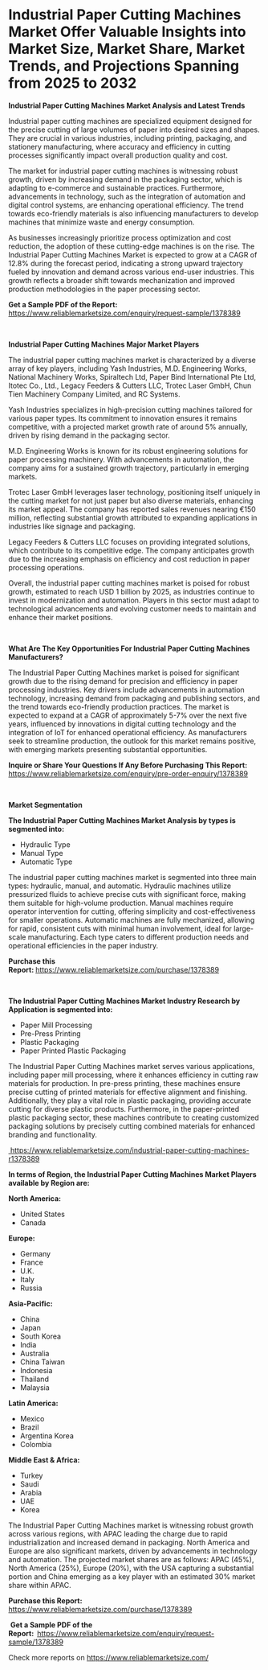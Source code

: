 <p><h1>Industrial Paper Cutting Machines Market Offer Valuable Insights into Market Size, Market Share, Market Trends, and Projections Spanning from 2025 to 2032</h1></p><p><strong>Industrial Paper Cutting Machines Market Analysis and Latest Trends</strong></p>
<p><p>Industrial paper cutting machines are specialized equipment designed for the precise cutting of large volumes of paper into desired sizes and shapes. They are crucial in various industries, including printing, packaging, and stationery manufacturing, where accuracy and efficiency in cutting processes significantly impact overall production quality and cost.</p><p>The market for industrial paper cutting machines is witnessing robust growth, driven by increasing demand in the packaging sector, which is adapting to e-commerce and sustainable practices. Furthermore, advancements in technology, such as the integration of automation and digital control systems, are enhancing operational efficiency. The trend towards eco-friendly materials is also influencing manufacturers to develop machines that minimize waste and energy consumption. </p><p>As businesses increasingly prioritize process optimization and cost reduction, the adoption of these cutting-edge machines is on the rise. The Industrial Paper Cutting Machines Market is expected to grow at a CAGR of 12.8% during the forecast period, indicating a strong upward trajectory fueled by innovation and demand across various end-user industries. This growth reflects a broader shift towards mechanization and improved production methodologies in the paper processing sector.</p></p>
<p><strong>Get a Sample PDF of the Report:&nbsp;</strong> <a href="https://www.reliablemarketsize.com/enquiry/request-sample/1378389?utm_campaign=2283&utm_medium=2&utm_source=Github&utm_content=ia&utm_term=16022025&utm_id=industrial-paper-cutting-machines">https://www.reliablemarketsize.com/enquiry/request-sample/1378389</a></p>
<p>&nbsp;</p>
<p><strong>Industrial Paper Cutting Machines Major Market Players</strong></p>
<p><p>The industrial paper cutting machines market is characterized by a diverse array of key players, including Yash Industries, M.D. Engineering Works, National Machinery Works, Spiraltech Ltd, Paper Bind International Pte Ltd, Itotec Co., Ltd., Legacy Feeders & Cutters LLC, Trotec Laser GmbH, Chun Tien Machinery Company Limited, and RC Systems. </p><p>Yash Industries specializes in high-precision cutting machines tailored for various paper types. Its commitment to innovation ensures it remains competitive, with a projected market growth rate of around 5% annually, driven by rising demand in the packaging sector.</p><p>M.D. Engineering Works is known for its robust engineering solutions for paper processing machinery. With advancements in automation, the company aims for a sustained growth trajectory, particularly in emerging markets. </p><p>Trotec Laser GmbH leverages laser technology, positioning itself uniquely in the cutting market for not just paper but also diverse materials, enhancing its market appeal. The company has reported sales revenues nearing €150 million, reflecting substantial growth attributed to expanding applications in industries like signage and packaging.</p><p>Legacy Feeders & Cutters LLC focuses on providing integrated solutions, which contribute to its competitive edge. The company anticipates growth due to the increasing emphasis on efficiency and cost reduction in paper processing operations.</p><p>Overall, the industrial paper cutting machines market is poised for robust growth, estimated to reach USD 1 billion by 2025, as industries continue to invest in modernization and automation. Players in this sector must adapt to technological advancements and evolving customer needs to maintain and enhance their market positions.</p></p>
<p>&nbsp;</p>
<p><strong>What Are The Key Opportunities For Industrial Paper Cutting Machines Manufacturers?</strong></p>
<p><p>The Industrial Paper Cutting Machines market is poised for significant growth due to the rising demand for precision and efficiency in paper processing industries. Key drivers include advancements in automation technology, increasing demand from packaging and publishing sectors, and the trend towards eco-friendly production practices. The market is expected to expand at a CAGR of approximately 5-7% over the next five years, influenced by innovations in digital cutting technology and the integration of IoT for enhanced operational efficiency. As manufacturers seek to streamline production, the outlook for this market remains positive, with emerging markets presenting substantial opportunities.</p></p>
<p><strong>Inquire or Share Your Questions If Any Before Purchasing This Report:</strong> <a href="https://www.reliablemarketsize.com/enquiry/pre-order-enquiry/1378389?utm_campaign=2283&utm_medium=2&utm_source=Github&utm_content=ia&utm_term=16022025&utm_id=industrial-paper-cutting-machines">https://www.reliablemarketsize.com/enquiry/pre-order-enquiry/1378389</a></p>
<p>&nbsp;</p>
<p><strong>Market Segmentation</strong></p>
<p><strong>The Industrial Paper Cutting Machines Market Analysis by types is segmented into:</strong></p>
<p><ul><li>Hydraulic Type</li><li>Manual Type</li><li>Automatic Type</li></ul></p>
<p><p>The industrial paper cutting machines market is segmented into three main types: hydraulic, manual, and automatic. Hydraulic machines utilize pressurized fluids to achieve precise cuts with significant force, making them suitable for high-volume production. Manual machines require operator intervention for cutting, offering simplicity and cost-effectiveness for smaller operations. Automatic machines are fully mechanized, allowing for rapid, consistent cuts with minimal human involvement, ideal for large-scale manufacturing. Each type caters to different production needs and operational efficiencies in the paper industry.</p></p>
<p><strong>Purchase this Report:&nbsp;</strong><a href="https://www.reliablemarketsize.com/purchase/1378389?utm_campaign=2283&utm_medium=2&utm_source=Github&utm_content=ia&utm_term=16022025&utm_id=industrial-paper-cutting-machines">https://www.reliablemarketsize.com/purchase/1378389</a></p>
<p>&nbsp;</p>
<p><strong>The Industrial Paper Cutting Machines Market Industry Research by Application is segmented into:</strong></p>
<p><ul><li>Paper Mill Processing</li><li>Pre-Press Printing</li><li>Plastic Packaging</li><li>Paper Printed Plastic Packaging</li></ul></p>
<p><p>The Industrial Paper Cutting Machines market serves various applications, including paper mill processing, where it enhances efficiency in cutting raw materials for production. In pre-press printing, these machines ensure precise cutting of printed materials for effective alignment and finishing. Additionally, they play a vital role in plastic packaging, providing accurate cutting for diverse plastic products. Furthermore, in the paper-printed plastic packaging sector, these machines contribute to creating customized packaging solutions by precisely cutting combined materials for enhanced branding and functionality.</p></p>
<p><a href="https://www.reliablemarketsize.com/industrial-paper-cutting-machines-r1378389?utm_campaign=2283&utm_medium=2&utm_source=Github&utm_content=ia&utm_term=16022025&utm_id=industrial-paper-cutting-machines">&nbsp;https://www.reliablemarketsize.com/industrial-paper-cutting-machines-r1378389</a></p>
<p><strong>In terms of Region, the Industrial Paper Cutting Machines Market Players available by Region are:</strong></p>
<p>
    <p> <strong> North America: </strong>
        <ul>
            <li>United States</li>
            <li>Canada</li>
        </ul>
        </p> 
    <p> <strong> Europe: </strong>
        <ul>
            <li>Germany</li>
            <li>France</li>
            <li>U.K.</li>
            <li>Italy</li>
            <li>Russia</li>
        </ul>
        </p> 
    <p> <strong> Asia-Pacific: </strong>
        <ul>
            <li>China</li>
            <li>Japan</li>
            <li>South Korea</li>
            <li>India</li>
            <li>Australia</li>
            <li>China Taiwan</li>
            <li>Indonesia</li>
            <li>Thailand</li>
            <li>Malaysia</li>
        </ul>
        </p> 
    <p> <strong> Latin America: </strong>
        <ul>
            <li>Mexico</li>
            <li>Brazil</li>
            <li>Argentina Korea</li>
            <li>Colombia</li>
        </ul>
        </p> 
    <p> <strong> Middle East & Africa: </strong>
        <ul>
            <li>Turkey</li>
            <li>Saudi</li>
            <li>Arabia</li>
            <li>UAE</li>
            <li>Korea</li>
        </ul>
    </p>
    </p>
<p><p>The Industrial Paper Cutting Machines market is witnessing robust growth across various regions, with APAC leading the charge due to rapid industrialization and increased demand in packaging. North America and Europe are also significant markets, driven by advancements in technology and automation. The projected market shares are as follows: APAC (45%), North America (25%), Europe (20%), with the USA capturing a substantial portion and China emerging as a key player with an estimated 30% market share within APAC.</p></p>
<p><strong>Purchase this Report: </strong><a href="https://www.reliablemarketsize.com/purchase/1378389?utm_campaign=2283&utm_medium=2&utm_source=Github&utm_content=ia&utm_term=16022025&utm_id=industrial-paper-cutting-machines">https://www.reliablemarketsize.com/purchase/1378389</a></p>
<p>&nbsp;<strong>Get a Sample PDF of the Report:&nbsp;&nbsp;</strong><a href="https://www.reliablemarketsize.com/enquiry/request-sample/1378389?utm_campaign=2283&utm_medium=2&utm_source=Github&utm_content=ia&utm_term=16022025&utm_id=industrial-paper-cutting-machines">https://www.reliablemarketsize.com/enquiry/request-sample/1378389</a></p>
<p><strong></strong></p>
<p>Check more reports on <a href="https://www.reliablemarketsize.com/?utm_campaign=2283&utm_medium=2&utm_source=Github&utm_content=ia&utm_term=16022025&utm_id=industrial-paper-cutting-machines">https://www.reliablemarketsize.com/</a></p>